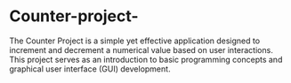 # Counter-project-
The Counter Project is a simple yet effective application designed to increment and decrement a numerical value based on user interactions. This project serves as an introduction to basic programming concepts and graphical user interface (GUI) development.
